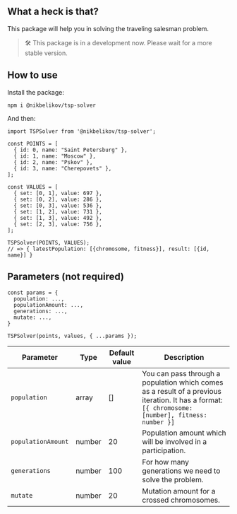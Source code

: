 ## What a heck is that?

This package will help you in solving the traveling salesman problem.

> 🛠 This package is in a development now. Please wait for a more stable version.

## How to use

Install the package:

```
npm i @nikbelikov/tsp-solver
```

And then:

```
import TSPSolver from '@nikbelikov/tsp-solver';

const POINTS = [
  { id: 0, name: "Saint Petersburg" },
  { id: 1, name: "Moscow" },
  { id: 2, name: "Pskov" },
  { id: 3, name: "Cherepovets" },
];

const VALUES = [
  { set: [0, 1], value: 697 },
  { set: [0, 2], value: 286 },
  { set: [0, 3], value: 536 },
  { set: [1, 2], value: 731 },
  { set: [1, 3], value: 492 },
  { set: [2, 3], value: 756 },
];

TSPSolver(POINTS, VALUES);
// => { latestPopulation: [{chromosome, fitness}], result: [{id, name}] }
```

## Parameters (not required)

```
const params = {
  population: ...,
  populationAmount: ...,
  generations: ...,
  mutate: ...,
}

TSPSolver(points, values, { ...params });
```

| Parameter | Type | Default value | Description |
|---|---|---|---|
| `population` | array | [] | You can pass through a population which comes as a result of a previous iteration. It has a format: `[{ chromosome: [number], fitness: number }]` |
| `populationAmount` | number | 20 | Population amount which will be involved in a participation. |
| `generations` | number | 100 | For how many generations we need to solve the problem. |
| `mutate` | number | 20 | Mutation amount for a crossed chromosomes. |
